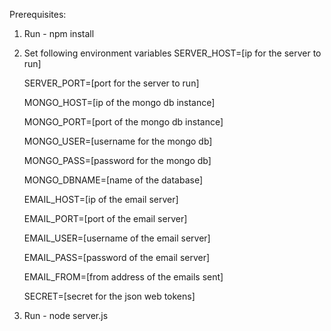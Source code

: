 Prerequisites:
1. Run - npm install
2. Set following environment variables
    SERVER_HOST=[ip for the server to run]
    
    SERVER_PORT=[port for the server to run]
    
    MONGO_HOST=[ip of the mongo db instance]
    
    MONGO_PORT=[port of the mongo db instance]
    
    MONGO_USER=[username for the mongo db]
    
    MONGO_PASS=[password for the mongo db]
    
    MONGO_DBNAME=[name of the database]
    
    EMAIL_HOST=[ip of the email server]
    
    EMAIL_PORT=[port of the email server]
    
    EMAIL_USER=[username of the email server]
    
    EMAIL_PASS=[password of the email server]
    
    EMAIL_FROM=[from address of the emails sent]
    
    SECRET=[secret for the json web tokens]
    
3. Run - node server.js